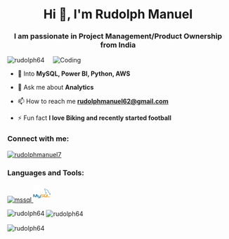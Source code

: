 <h1 align="center">Hi 👋, I'm Rudolph Manuel</h1>
<h3 align="center">I am passionate in Project Management/Product Ownership from India</h3>
<img align="right" alt="Coding" width="400" src="https://camo.githubusercontent.com/c1dcb74cc1c1835b1d716f5051499a2814c683c806b15f04b0eba492863703e9/68747470733a2f2f63646e2e6472696262626c652e636f6d2f75736572732f3733303730332f73637265656e73686f74732f363538313234332f6176656e746f2e676966">

<p align="left"> <img src="https://komarev.com/ghpvc/?username=rudolph64&label=Profile%20views&color=0e75b6&style=flat" alt="rudolph64" /> </p>

- 🌱 Into **MySQL, Power BI, Python, AWS**

- 💬 Ask me about **Analytics**

- 📫 How to reach me **rudolphmanuel62@gmail.com**

- ⚡ Fun fact **I love Biking and recently started football**

<h3 align="left">Connect with me:</h3>
<p align="left">
<a href="https://linkedin.com/in/rudolphmanuel7" target="blank"><img align="center" src="https://raw.githubusercontent.com/rahuldkjain/github-profile-readme-generator/master/src/images/icons/Social/linked-in-alt.svg" alt="rudolphmanuel7" height="30" width="40" /></a>
</p>

<h3 align="left">Languages and Tools:</h3>
<p align="left"> <a href="https://www.microsoft.com/en-us/sql-server" target="_blank" rel="noreferrer"> <img src="https://www.svgrepo.com/show/303229/microsoft-sql-server-logo.svg" alt="mssql" width="40" height="40"/> </a> <a href="https://www.mysql.com/" target="_blank" rel="noreferrer"> <img src="https://raw.githubusercontent.com/devicons/devicon/master/icons/mysql/mysql-original-wordmark.svg" alt="mysql" width="40" height="40"/> </a> </p>

<p><img align="left" src="https://github-readme-stats.vercel.app/api/top-langs?username=rudolph64&show_icons=true&locale=en&layout=compact" alt="rudolph64" /></p>

<p>&nbsp;<img align="center" src="https://github-readme-stats.vercel.app/api?username=rudolph64&show_icons=true&locale=en" alt="rudolph64" /></p>

<p><img align="center" src="https://github-readme-streak-stats.herokuapp.com/?user=rudolph64&" alt="rudolph64" /></p>
